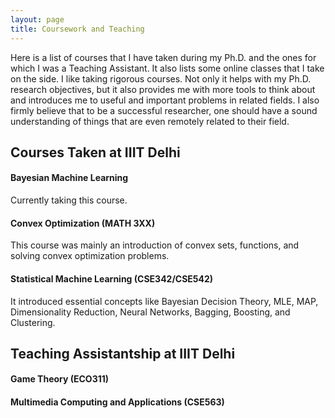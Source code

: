 ```yaml
---
layout: page
title: Coursework and Teaching
---
```


Here is a list of courses that I have taken during my Ph.D. and the ones for which I was a Teaching Assistant. It also lists some online classes that I take on the side. I like taking rigorous courses. Not only it helps with my Ph.D. research objectives, but it also provides me with more tools to think about and introduces me to useful and important problems in related fields. I also firmly believe that to be a successful researcher, one should have a sound understanding of things that are even remotely related to their field.

## Courses Taken at IIIT Delhi

#### Bayesian Machine Learning
Currently taking this course. 

#### Convex Optimization (MATH 3XX)
This course was mainly an introduction of convex sets, functions, and solving convex optimization problems. 

#### Statistical Machine Learning (CSE342/CSE542)
It introduced essential concepts like Bayesian Decision Theory, MLE, MAP, Dimensionality Reduction, Neural Networks, Bagging, Boosting, and Clustering.

## Teaching Assistantship at IIIT Delhi

#### Game Theory (ECO311)
#### Multimedia Computing and Applications (CSE563)

<!---## Courses Taken in Personal Time
#### (Ongoing) [Probablistic Machine Learning, Tübingen Machine Learning](https://www.youtube.com/playlist?list=PL05umP7R6ij1tHaOFY96m5uX3J21a6yNd)

#### [Mathematics of Machine Learning Summer School](http://mathofml.cs.washington.edu/) (Ongoing) -->